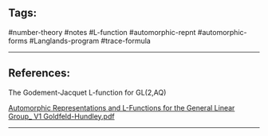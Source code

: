 ## Tags:

#number-theory #notes #L-function #automorphic-repnt #automorphic-forms #Langlands-program #trace-formula 

---

## References:
The Godement-Jacquet L-function for GL(2,AQ)

[Automorphic Representations and L-Functions for the General Linear Group_ V1 Goldfeld-Hundley.pdf](hook://file/TVpfCWWHl?p=QXV0b21ycGhpYyBmb3JtcyBhbmQgQXV0b21vcnBoaWMgcmVwcmVzZW50YXRpb24vTC1mdW5jdGlvbnM=&n=Automorphic%20Representations%20and%20L%2DFunctions%20for%20the%20General%20Linear%20Group%5F%20V1%20Goldfeld%2DHundley%2Epdf#p=440&x=0&y=0&s=4&e=47)

---

